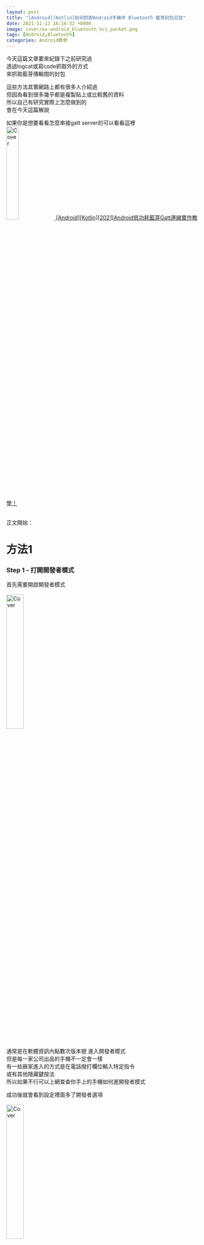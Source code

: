 ```yaml
---
layout: post
title: "[Android][Kotlin]如何抓取Android手機中 Bluetooth 藍芽封包日誌"
date: 2021-11-12 16:16:32 +0800
image: cover/ea-android_bluetooth_hci_packet.png
tags: [Android,Bluetooth]
categories: Android教學
---
```


今天這篇文章要來紀錄下之前研究過 <br>
透過logcat或寫code抓取外的方式<br>
來抓取藍芽傳輸間的封包<br>

這些方法其實網路上都有很多人介紹過<br>
但因為看到很多幾乎都是複製貼上或比較舊的資料<br>
所以自己有研究實際上怎麼做到的<br>
會在今天這篇解說<br>

如果你是想要看看怎麼串接gatt server的可以看看這裡<br>
<a href="{{site.baseurl}}/2021/11/12/android-kotlin-bluetooth-gatt-client/">
<img src="/images/cover/android-kotlin-bluetooth-gatt-client.png" alt="Cover" width="25%" >
[Android][Kotlin][2021]Android低功耗藍芽Gatt連線實作教學！</a>
<br><br>

正文開始：<br>
# 方法1
### Step 1 - 打開開發者模式
首先需要開啟開發者模式<br>
<br>
<img src="/images/bluetooth/open_developer.png" alt="Cover" width="30%" >
<br>

通常是在軟體資訊內點數次版本號 進入開發者模式<br>
但是每一家公司出品的手機不一定會一樣<br>
有一些廠家進入的方式是在電話撥打欄位輸入特定指令<br>
或有其他隱藏鍵按法<br>
所以如果不行可以上網查查你手上的手機如何進開發者模式<br>

成功後就會看到設定裡面多了開發者選項<br>
<br>
<img src="/images/bluetooth/developer.png" alt="Cover" width="30%" >
<br>

### Step 2 - 打開藍芽HCI記錄檔
之後進入開發者選項<br>
打開藍芽HCI記錄檔 選項<br>
<br>
<img src="/images/bluetooth/open_hci.png" alt="Cover" width="30%" >
<br>
<br>
那打開這個選項後<br>
就會讓系統幫你記錄 藍芽的 HCI snoop log <br>


我爬文到這邊遇到個問題<br>
比較舊版Android的手機會把HCI log 存在 /sdcard 或/stroage<br>
後來的版本有可能存進不同的路徑<br>
而且是存進沒有權限可以read的目錄裡<br>
<br>
導致就算我有這個檔案也沒辦法看<br>
除非你有辦法得到這台手機的root權限或adb shell su權限<br>
不然通常很難用簡單方法來閱讀<br>

所以如果你的手機跟我一樣沒有存在有權限read的目錄<br>
可能可以參考下面步驟去dump出來<br>

### Step 3 - 安裝CLI工具 ADB

ADB是Android開發時常用到的Debug工具<br>
如果你有安裝Android Studio 的話<br>
他會內建在安裝目錄下的platform tool內<br>
<br>
如果你想要全域使用的話<br>
可以在環境變數中設定<br>
<br>
沒有開發Android習慣<br>
純粹想測試藍芽log的可以透過下列網址下載<br><br>
<a href="https://developer.android.com/studio/releases/platform-tools" class="btn btn-primary" role="button">查看Android Platform Tool</a>
<br>

### Step 4 - 連接手機並確認USB調用模式
確認有開啟開發者模式中的USB調用模式<br>
並確認有連接上pc端<br>
可以用下面指令確認<br>

```
adb devices
```

如果有看到<br>
類似下方訊息<br>

```
List of devices attached
LXXXXXGYPXXCXXXXXX7	device
```

就是有連到了 <br>

### Step 5 - Dump bluetooth HCI log file

因為遇到檔案存在沒權限讀的地方<br>
所以需要使用指令來dump出來<br>
首先你要執行上方的步驟<br>
包含開啟藍芽HCI擷取<br>
並且啟動藍芽相關操作<br>
讓系統產生log<br>

這邊是一小段shell script

<script src="https://gist.github.com/KuanChunChen/8d55a3492f8cafbfd86196ce8f6d610d.js"></script>

可以直接複製去跑shell<br>
亦可以一行一行複製到terminal去執行
其中主要是使用了

```
adb bugreport <FileName>
```
因為原本不能read存有log的目錄
所以使用
指令bugreport<br>
可以幫你dump出<br>
當前Android手機內的系統log<br>
並壓縮成zip檔案到當前目錄
所以我的script我就先pushd到/tmp目錄<br>
不過這邊都是看個人使用習慣<br>
可以自行修改<br>

之後只要解壓縮
```
unzip fetchBugReport.zip
```
你bugreport出來的資料<br>
就會看到你手機內的log data了<br>
之後你就可以cat相關log檔案 <br>
或是拿特定軟體去讀一些難閱讀的檔案<br>

那這邊通常解壓縮出來是串資料夾結構
如
FS/data/log/.../btsnoop_hci.log

我們要找的檔案是藍芽的log檔 <br>
但我試過不同手機<br>
可能出來的目錄結構可能不同<br>
如果想要把shell script 純粹寫成一鍵執行<br>
可能要注意這裡把他拉成變數<br>
就能輕鬆抓取log<br>
如：
<script src="https://gist.github.com/KuanChunChen/d862a1007ddb5bbef96b28a8a5c3e723.js"></script>
這邊就依照個人需求可改寫


最後分享個<br>
在研究過程中<br>
發現不是每台手機都會產生藍芽的log<br>
所以這些不確定性<br>
讓原本想要輕鬆抓封包的想法<br>
變得比較沒那麼靠譜<br>
不過就當知道這個方法<br>
之後如果用到也不虧<br>


# 方法2 - nRF Sniffer + Wireshark 抓取藍芽封包

### Step 1 - 安裝python 與 pyserial
輸入<br>

```
python --version
```
如果有顯示版本<br>
表示全域環境內已有<br>

<img src="/images/bluetooth/python_version.png" alt="Cover" width="100%" >
<br>
沒有的話可以透過<br>

法1:
<a href = "https://www.python.org/downloads/">python官網</a>
安裝<br>
法2:透過brew安裝<br>
<img src="/images/bluetooth/python_install.png" alt="Cover" width="30%" >


在terminal內輸入以下指令<br>
安裝pyserial<br>
```
pip install pyserial
```
如出現 Successfully 字樣則表示安裝成功


### Step 2 - 安裝 WireShark   

前往
<a href = "https://www.wireshark.org/download.html">WireShark 官網</a>
下載安裝檔

<img src="/images/bluetooth/wireshark_web.png" alt="Cover" width="50%" >
<br>
<br>
選擇屬於你os的版本<br>
並且像是平常一樣安裝你的套裝軟體<br>
<br>
<img src="/images/bluetooth/wireshark_dmg_phtot.png" alt="Cover" width="30%" >

### Step 3 - 安裝 nRF-Sniffer-for-Bluetooth-LE 插件  


透過連結下載
<a href = "https://www.nordicsemi.com/Products/Development-tools/nRF-Sniffer-for-Bluetooth-LE/Download#infotabs">nRF-Sniffer-for-Bluetooth-LE</a><br>

選擇想要的版本<br>
版本的Changelog可以在下拉欄看<br>
<br>
<img src="/images/bluetooth/nRF_changelog.png" alt="Cover" width="50%" >
<br><br>
我是下載4.1.0<br>
這邊根據自己所需選擇<br>

解壓縮下載的zip後找到extcap資料夾
<br><br>
<img src="/images/bluetooth/excap.png" alt="Cover" width="50%" >
<br><br>


並打開WireShark 的About WireShark<br>
mac版的是在應用程式名稱內<br><br>
<img src="/images/bluetooth/wireshark_about.png" alt="Cover" width="30%" >
<br><br>

找到 Golbal Extcap Path <br><br>
<img src="/images/bluetooth/wireshark_folder.png" alt="Cover" width="60%" >
<br><br>

extcap是 wireshark放 插件的資料夾<br>
把上面下載好的nRF-Sniffer-for-Bluetooth-LE extcap資料夾<br>
內的檔案全部複製到這個資料夾裡<br>

### Step 4 - 使用 官方提供的硬體開始抓封包   

官網提到 需要以下硬體才能進行抓包

<img src="/images/bluetooth/nRF_dongle.png" alt="Cover" width="60%" >
<br><br>

上網購買<br>
或本身就有 插入電腦後直開wireshark<br>

找到連接的 來源選<br>
nRF Sniffer for Bluetooth LE COMXX<br>
就能開始抓了<br>


結論<br>
這個方法 抓藍芽封包 存在個小成本-需要額外設備<br>
所以如果手邊剛好有設備<br>
可用這個方法試試看<br>
